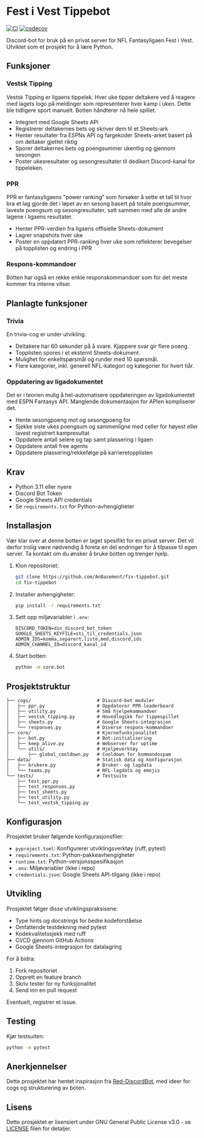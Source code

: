 # Fest i Vest Tippebot

[![CI](https://github.com/AnBasement/fiv-tippebot/actions/workflows/main.yml/badge.svg)](https://github.com/AnBasement/fiv-tippebot/actions/workflows/main.yml) [![codecov](https://codecov.io/gh/AnBasement/fiv-tippebot/branch/main/graph/badge.svg?token=NRAJ4ITBQ0)](https://codecov.io/gh/AnBasement/fiv-tippebot)

Discord-bot for bruk på en privat server for NFL Fantasyligaen Fest i Vest. Utviklet som et prosjekt for å lære Python.

## Funksjoner

### Vestsk Tipping

Vestsk Tipping er ligaens tippelek. Hver uke tipper deltakere ved å reagere med lagets logo på meldinger som representerer hver kamp i uken. Dette ble tidligere sport manuelt. Botten håndterer nå hele spillet.

- Integrert med Google Sheets API
- Registrerer deltakernes bets og skriver dem til et Sheets-ark
- Henter resultater fra ESPNs API og fargekoder Sheets-arket basert på om deltaker gjettet riktig
- Sporer deltakernes bets og poengsummer ukentlig og gjennom sesongen
- Poster ukesresultater og sesongresultater til dedikert Discord-kanal for tippeleken.

### PPR

PPR er fantasyligaens "power ranking" som forsøker å sette et tall til hvor bra et lag gjorde det i løpet av en sesong basert på totale poengsummer, laveste poengsum og sesongresultater, satt sammen med alle de andre lagene i ligaens resultater.

- Henter PPR-verdien fra ligaens offisielle Sheets-dokument
- Lagrer snapshots hver uke
- Poster en oppdatert PPR-ranking hver uke som reflekterer bevegelser på topplisten og endring i PPR

### Respons-kommandoer

Botten har også en rekke enkle responskommandoer som for det meste kommer fra interne vitser.

## Planlagte funksjoner

### Trivia

En trivia-cog er under utvikling.

- Deltakere har 60 sekunder på å svare. Kjappere svar gir flere poeng.
- Topplisten spores i et eksternt Sheets-dokument.
- Mulighet for enkeltspørsmål og runder med 10 spørsmål.
- Flere kategorier, inkl. generell NFL-kategori og kategorier for hvert tiår.

### Oppdatering av ligadokumentet

Det er i teorien mulig å hel-automatisere oppdateringen av ligadokumentet med ESPN Fantasys API. Manglende dokumentasjon for APIen kompliserer det.

- Hente sesongpoeng mot og sesongpoeng for
- Sjekke siste ukes poengsum og sammenligne med celler for høyest eller lavest registrert kampresultat
- Oppdatere antall seiere og tap samt plassering i ligaen
- Oppdatere antall free agents
- Oppdatere plassering/rekkefølge på karrieretopplisten

## Krav

- Python 3.11 eller nyere
- Discord Bot Token
- Google Sheets API credentials
- Se `requirements.txt` for Python-avhengigheter

## Installasjon

Vær klar over at denne botten er laget spesifikt for en privat server. Det vil derfor trolig være nødvendig å foreta en del endringer for å tilpasse til egen server. Ta kontakt om du ønsker å bruke botten og trenger hjelp.

1. Klon repositoriet:

    ```bash
    git clone https://github.com/AnBasement/fiv-tippebot.git
    cd fiv-tippebot
    ```

2. Installer avhengigheter:

    ```bash
    pip install -r requirements.txt
    ```

3. Sett opp miljøvariabler i `.env`:

    ```env
    DISCORD_TOKEN=din_discord_bot_token
    GOOGLE_SHEETS_KEYFILE=sti_til_credentials.json
    ADMIN_IDS=komma,separert,liste,med,discord,ids
    ADMIN_CHANNEL_ID=discord_kanal_id
    ```

4. Start botten:

    ```bash
    python -m core.bot
    ```

## Prosjektstruktur

```text
├── cogs/                        # Discord-bot moduler
│   ├── ppr.py                   # Oppdaterer PPR-leaderboard
│   ├── utility.py               # Små hjelpekommandoer
│   ├── vestsk_tipping.py        # Hovedlogikk for tippespillet
│   ├── sheets.py                # Google Sheets-integrasjon
│   └── responses.py             # Diverse respons-kommandoer
├── core/                        # Kjernefunksjonalitet
│   ├── bot.py                   # Bot-initialisering
│   ├── keep_alive.py            # Webserver for uptime
│   └── utils/                   # Hjelpeverktøy
│       ├── global_cooldown.py   # Cooldown for kommandospam
├── data/                        # Statisk data og konfigurasjon
│   ├── brukere.py               # Bruker- og lagdata
│   └── teams.py                 # NFL-lagdata og emojis
└── tests/                       # Testsuite
    ├── test_ppr.py    
    ├── test_responses.py
    ├── test_sheets.py
    ├── test_utility.py
    └── test_vestsk_tipping.py
```

## Konfigurasjon

Prosjektet bruker følgende konfigurasjonsfiler:

- `pyproject.toml`: Konfigurerer utviklingsverktøy (ruff, pytest)
- `requirements.txt`: Python-pakkeavhengigheter
- `runtime.txt`: Python-versjonsspesifikasjon
- `.env`: Miljøvariabler (ikke i repo)
- `credentials.json`: Google Sheets API-tilgang (ikke i repo)

## Utvikling

Prosjektet følger disse utviklingspraksisene:

- Type hints og docstrings for bedre kodeforståelse
- Omfattende testdekning med pytest
- Kodekvalitetssjekk med ruff
- CI/CD gjennom GitHub Actions
- Google Sheets-integrasjon for datalagring

For å bidra:

1. Fork repositoriet
2. Opprett en feature branch
3. Skriv tester for ny funksjonalitet
4. Send inn en pull request

Eventuelt, registrer et issue.

## Testing

Kjør testsuiten:

```bash
python -m pytest
```

## Anerkjennelser

Dette prosjektet har hentet inspirasjon fra [Red-DiscordBot](https://github.com/Cog-Creators/Red-DiscordBot), med ideer for cogs og strukturering av boten.

## Lisens

Dette prosjektet er lisensiert under GNU General Public License v3.0 - se [LICENSE](LICENSE) filen for detaljer.
